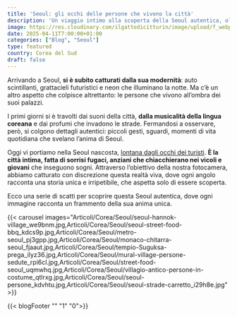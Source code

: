 ```yaml
---
title: 'Seoul: gli occhi delle persone che vivono la città'
description: 'Un viaggio intimo alla scoperta della Seoul autentica, oltre i grattacieli e le luci al neon, attraverso i gesti e le storie delle persone che la abitano.'
image: https://res.cloudinary.com/ilgattodicitturin/image/upload/f_webp,q_auto:good,w_800,c_scale,dpr_auto/v1709916475/Articoli/Corea/Seoul/mural-village-persone_ou75wx.jpg
date: 2025-04-11T7:00:00+01:00
categories: ["Blog", "Seoul"]
type: featured  
country: Corea del Sud 
draft: false
---
```


Arrivando a Seoul, **si è subito catturati dalla sua modernità**: auto scintillanti, grattacieli futuristici e neon che illuminano la notte. Ma c’è un altro aspetto che colpisce altrettanto: le persone che vivono all’ombra dei suoi palazzi.

I primi giorni si è travolti dai suoni della città, **dalla musicalità della lingua coreana** e dai profumi che invadono le strade. Fermandosi a osservare, però, si colgono dettagli autentici: piccoli gesti, sguardi, momenti di vita quotidiana che svelano l’anima di Seoul.

Oggi vi portiamo nella Seoul nascosta, [lontana dagli occhi dei turisti](/blog/seoul-cosa-vedere-4-giorni-itinerario-completo). **È la città intima, fatta di sorrisi fugaci, anziani che chiacchierano nei vicoli e giovani** che inseguono sogni. Attraverso l’obiettivo della nostra fotocamera, abbiamo catturato con discrezione questa realtà viva, dove ogni angolo racconta una storia unica e irripetibile, che aspetta solo di essere scoperta.

Ecco una serie di scatti per scoprire questa Seoul autentica, dove ogni immagine racconta un frammento della sua anima unica.

{{< carousel images="Articoli/Corea/Seoul/seoul-hannok-village_we9bnm.jpg,Articoli/Corea/Seoul/seoul-street-food-bbq_kdcs9p.jpg,Articoli/Corea/Seoul/metro-seoul_pj3gpp.jpg,Articoli/Corea/Seoul/monaco-chitarra-seoul_fjaaut.jpg,Articoli/Corea/Seoul/tempio-Suguksa-prega_ilyz36.jpg,Articoli/Corea/Seoul/mural-village-persone-sedute_rpi6cl.jpg,Articoli/Corea/Seoul/street-food-seoul_uqmwhq.jpg,Articoli/Corea/Seoul/villagio-antico-persone-in-costume_qtlrxg.jpg,Articoli/Corea/Seoul/seoul-persone_kdvhtu.jpg,Articoli/Corea/Seoul/seoul-strade-carretto_i29h8e.jpg" >}}

{{< blogFooter "" "1" "0">}}
